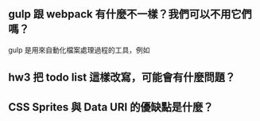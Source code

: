 ## gulp 跟 webpack 有什麼不一樣？我們可以不用它們嗎？
gulp 是用來自動化檔案處理過程的工具，例如

## hw3 把 todo list 這樣改寫，可能會有什麼問題？

## CSS Sprites 與 Data URI 的優缺點是什麼？